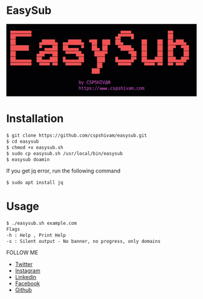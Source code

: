 # EasySub
![alt text](https://github.com/cspshivam/easysub/blob/main/.bnnr.JPG "easysub")


# Installation
```console
$ git clone https://github.com/cspshivam/easysub.git
$ cd easysub
$ chmod +x easysub.sh
$ sudo cp easysub.sh /usr/local/bin/easysub
$ easysub doamin
```
If you get jq error, run the following command
```console
$ sudo apt install jq
```

# Usage
 ```console
$ ./easysub.sh example.com
Flags
-h : Help , Print Help
-s : Silent output - No banner, no progress, only domains
```

FOLLOW ME
* [Twitter](https://www.twitter.com/iamshivamz)
* [Instagram](https://www.instagram.com/iamshivamz)
* [Linkedin](https://www.linkedin.com/in/iamshivamz)
* [Facebook](https://www.facebook.com/iamshivamz)
* [Github](https://github.com/cspshivam)

